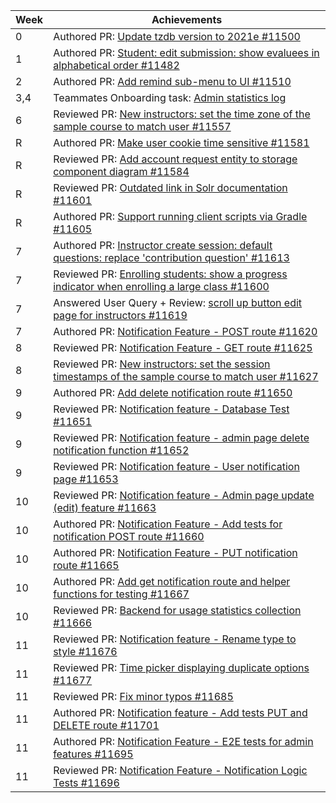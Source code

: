 | Week | Achievements                                                                                                                                       |
|------|----------------------------------------------------------------------------------------------------------------------------------------------------|
| 0 | Authored PR: [Update tzdb version to 2021e #11500](https://github.com/TEAMMATES/teammates/pull/11500) |
| 1 | Authored PR: [Student: edit submission: show evaluees in alphabetical order #11482](https://github.com/TEAMMATES/teammates/pull/11482) |
| 2 | Authored PR: [Add remind sub-menu to UI #11510](https://github.com/TEAMMATES/teammates/pull/11510) |
| 3,4 | Teammates Onboarding task: [Admin statistics log](https://github.com/ziqing26/teammates/pull/3) |
| 6 | Reviewed PR: [New instructors: set the time zone of the sample course to match user #11557](https://github.com/TEAMMATES/teammates/pull/11557) |
| R | Authored PR: [Make user cookie time sensitive #11581](https://github.com/TEAMMATES/teammates/pull/11581) |
| R | Reviewed PR: [Add account request entity to storage component diagram #11584](https://github.com/TEAMMATES/teammates/pull/11584) |
| R | Reviewed PR: [Outdated link in Solr documentation #11601](https://github.com/TEAMMATES/teammates/pull/11601) |
| R | Authored PR: [Support running client scripts via Gradle #11605](https://github.com/TEAMMATES/teammates/pull/11605) |
| 7 | Authored PR: [Instructor create session: default questions: replace 'contribution question' #11613](https://github.com/TEAMMATES/teammates/pull/11613) |
| 7 | Reviewed PR: [Enrolling students: show a progress indicator when enrolling a large class #11600](https://github.com/TEAMMATES/teammates/pull/11600) |
| 7 | Answered User Query + Review: [scroll up button edit page for instructors #11619](https://github.com/TEAMMATES/teammates/pull/11619) |
| 7 | Authored PR: [Notification Feature - POST route #11620](https://github.com/TEAMMATES/teammates/pull/11620) |
| 8 | Reviewed PR: [Notification Feature - GET route #11625](https://github.com/TEAMMATES/teammates/pull/11625) |
| 8 | Reviewed PR: [New instructors: set the session timestamps of the sample course to match user #11627](https://github.com/TEAMMATES/teammates/pull/11627) |
| 9 | Authored PR: [Add delete notification route #11650](https://github.com/TEAMMATES/teammates/pull/11650) |
| 9 | Reviewed PR: [Notification feature - Database Test #11651](https://github.com/TEAMMATES/teammates/pull/11651) |
| 9 | Reviewed PR: [Notification feature - admin page delete notification function #11652](https://github.com/TEAMMATES/teammates/pull/11652) |
| 9 | Reviewed PR: [Notification feature - User notification page #11653](https://github.com/TEAMMATES/teammates/pull/11653) |
| 10 | Reviewed PR: [Notification feature - Admin page update (edit) feature #11663](https://github.com/TEAMMATES/teammates/pull/11663) |
| 10 | Authored PR: [Notification Feature - Add tests for notification POST route #11660](https://github.com/TEAMMATES/teammates/pull/11660) |
| 10 | Authored PR: [Notification Feature - PUT notification route #11665](https://github.com/TEAMMATES/teammates/pull/11665) |
| 10 | Authored PR: [Add get notification route and helper functions for testing #11667](https://github.com/TEAMMATES/teammates/pull/11667) |
| 10 | Reviewed PR: [Backend for usage statistics collection #11666](https://github.com/TEAMMATES/teammates/pull/11666) |
| 11 | Reviewed PR: [Notification feature - Rename type to style #11676](https://github.com/TEAMMATES/teammates/pull/11676) |
| 11 | Reviewed PR: [Time picker displaying duplicate options #11677](https://github.com/TEAMMATES/teammates/pull/11677) |
| 11 | Reviewed PR: [Fix minor typos #11685](https://github.com/TEAMMATES/teammates/pull/11685) |
| 11 | Authored PR: [Notification feature - Add tests PUT and DELETE route #11701](https://github.com/TEAMMATES/teammates/pull/11701) |
| 11 | Authored PR: [Notification Feature - E2E tests for admin features #11695](https://github.com/TEAMMATES/teammates/pull/11695) |
| 11 | Reviewed PR: [Notification Feature - Notification Logic Tests #11696](https://github.com/TEAMMATES/teammates/pull/11696) |